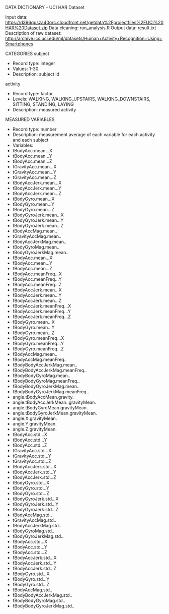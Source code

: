 DATA DICTIONARY - UCI HAR Dataset

Input data: https://d396qusza40orc.cloudfront.net/getdata%2Fprojectfiles%2FUCI%20HAR%20Dataset.zip
Data cleaning: run_analysis.R
Output data: result.txt
Description of raw dataset: http://archive.ics.uci.edu/ml/datasets/Human+Activity+Recognition+Using+Smartphones

CATEGORIES
subject	
 * Record type: integer
 * Values: 1-30
 * Description: subject id

activity
 * Record type: factor
 * Levels: WALKING, WALKING_UPSTAIRS, WALKING_DOWNSTAIRS, SITTING, STANDING, LAYING
 * Description: measured activity
 
MEASURED VARIABLES
 * Record type: number
 * Description: measurement average of each variable for each activity and each subject 
 * Variables:
  * tBodyAcc.mean...X
  * tBodyAcc.mean...Y
  * tBodyAcc.mean...Z
  * tGravityAcc.mean...X
  * tGravityAcc.mean...Y
  * tGravityAcc.mean...Z
  * tBodyAccJerk.mean...X
  * tBodyAccJerk.mean...Y
  * tBodyAccJerk.mean...Z
  * tBodyGyro.mean...X
  * tBodyGyro.mean...Y
  * tBodyGyro.mean...Z
  * tBodyGyroJerk.mean...X
  * tBodyGyroJerk.mean...Y
  * tBodyGyroJerk.mean...Z
  * tBodyAccMag.mean..
  * tGravityAccMag.mean..
  * tBodyAccJerkMag.mean..
  * tBodyGyroMag.mean..
  * tBodyGyroJerkMag.mean..
  * fBodyAcc.mean...X	
  * fBodyAcc.mean...Y	
  * fBodyAcc.mean...Z
  * fBodyAcc.meanFreq...X
  * fBodyAcc.meanFreq...Y	
  * fBodyAcc.meanFreq...Z	
  * fBodyAccJerk.mean...X
  * fBodyAccJerk.mean...Y
  * fBodyAccJerk.mean...Z	
  * fBodyAccJerk.meanFreq...X
  * fBodyAccJerk.meanFreq...Y
  * fBodyAccJerk.meanFreq...Z
  * fBodyGyro.mean...X
  * fBodyGyro.mean...Y
  * fBodyGyro.mean...Z	
  * fBodyGyro.meanFreq...X
  * fBodyGyro.meanFreq...Y
  * fBodyGyro.meanFreq...Z
  * fBodyAccMag.mean..
  * fBodyAccMag.meanFreq..
  * fBodyBodyAccJerkMag.mean..
  * fBodyBodyAccJerkMag.meanFreq..
  * fBodyBodyGyroMag.mean..	
  * fBodyBodyGyroMag.meanFreq..
  * fBodyBodyGyroJerkMag.mean..	
  * fBodyBodyGyroJerkMag.meanFreq..
  * angle.tBodyAccMean.gravity.	
  * angle.tBodyAccJerkMean..gravityMean.
  * angle.tBodyGyroMean.gravityMean.
  * angle.tBodyGyroJerkMean.gravityMean.
  * angle.X.gravityMean.
  * angle.Y.gravityMean.	
  * angle.Z.gravityMean.	
  * tBodyAcc.std...X
  * tBodyAcc.std...Y	
  * tBodyAcc.std...Z
  * tGravityAcc.std...X	
  * tGravityAcc.std...Y	
  * tGravityAcc.std...Z	
  * tBodyAccJerk.std...X	
  * tBodyAccJerk.std...Y	
  * tBodyAccJerk.std...Z	
  * tBodyGyro.std...X	
  * tBodyGyro.std...Y	
  * tBodyGyro.std...Z
  * tBodyGyroJerk.std...X	
  * tBodyGyroJerk.std...Y	
  * tBodyGyroJerk.std...Z	
  * tBodyAccMag.std..	
  * tGravityAccMag.std..
  * tBodyAccJerkMag.std..	
  * tBodyGyroMag.std..
  * tBodyGyroJerkMag.std..
  * fBodyAcc.std...X	
  * fBodyAcc.std...Y	
  * fBodyAcc.std...Z	
  * fBodyAccJerk.std...X
  * fBodyAccJerk.std...Y
  * fBodyAccJerk.std...Z
  * fBodyGyro.std...X
  * fBodyGyro.std...Y	
  * fBodyGyro.std...Z	
  * fBodyAccMag.std..	
  * fBodyBodyAccJerkMag.std..
  * fBodyBodyGyroMag.std..	
  * fBodyBodyGyroJerkMag.std..
